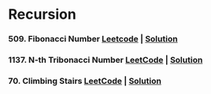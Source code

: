 # Recursion

### 509. Fibonacci Number [Leetcode](https://leetcode.com/problems/fibonacci-number/description/) | [Solution](./01%20Fibonacci/)

### 1137. N-th Tribonacci Number [LeetCode](https://leetcode.com/problems/n-th-tribonacci-number) | [Solution](./02%20Nth%20Tribonacci/)

### 70. Climbing Stairs [LeetCode](https://leetcode.com/problems/climbing-stairs) | [Solution](./03%20Climbing%20Stairs/)
